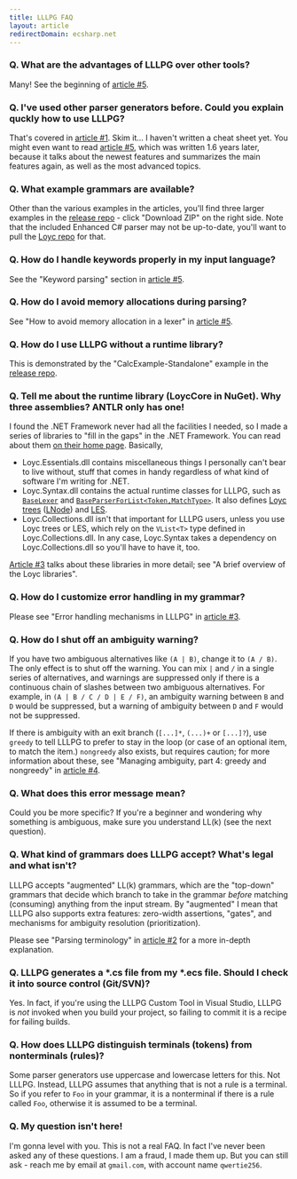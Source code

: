 ```yaml
---
title: LLLPG FAQ
layout: article
redirectDomain: ecsharp.net
---
```


### Q. What are the advantages of LLLPG over other tools?

Many! See the beginning of [article #5](lllpg-part-5.html).

### Q. I've used other parser generators before. Could you explain quckly how to use LLLPG?

That's covered in [article #1](lllpg-part-1.html). Skim it... I haven't written a cheat sheet yet. You might even want to read [article #5](lllpg-part-5.html), which was written 1.6 years later, because it talks about the newest features and summarizes the main features again, as well as the most advanced topics.

### Q. What example grammars are available?

Other than the various examples in the articles, you'll find three larger examples in the [release repo](https://github.com/qwertie/LLLPG-Release) - click "Download ZIP" on the right side. Note that the included Enhanced C# parser may not be up-to-date, you'll want to pull the [Loyc repo](https://github.com/qwertie/Loyc) for that.

### Q. How do I handle keywords properly in my input language?

See the "Keyword parsing" section in [article #5](lllpg-part-5.html).

### Q. How do I avoid memory allocations during parsing?

See "How to avoid memory allocation in a lexer" in [article #5](lllpg-part-5.html).

### Q. How do I use LLLPG without a runtime library?

This is demonstrated by the "CalcExample-Standalone" example in the [release repo](https://github.com/qwertie/LLLPG-Release).

### Q. Tell me about the runtime library (LoycCore in NuGet). Why three assemblies? ANTLR only has one!

I found the .NET Framework never had all the facilities I needed, so I made a series of libraries to "fill in the gaps" in the .NET Framework. You can read about them [on their home page](http://core.loyc.net/). Basically,

- Loyc.Essentials.dll contains miscellaneous things I personally can't bear to live without, stuff that comes in handy regardless of what kind of software I'm writing for .NET.
- Loyc.Syntax.dll contains the actual runtime classes for LLLPG, such as [`BaseLexer`](http://ecsharp.net/doc/code/classLoyc_1_1Syntax_1_1Lexing_1_1BaseLexer.html) and [`BaseParserForList<Token,MatchType>`](http://loyc.net/doc/code/classLoyc_1_1Syntax_1_1BaseParserForList_3_01Token_00_01MatchType_01_4.html). It also defines [Loyc trees](https://github.com/qwertie/LoycCore/wiki/Loyc-trees) ([LNode](http://loyc.net/doc/code/classLoyc_1_1Syntax_1_1LNode.html)) and [LES](https://github.com/qwertie/LoycCore/wiki/Loyc-Expression-Syntax).
- Loyc.Collections.dll isn't that important for LLLPG users, unless you use Loyc trees or LES, which rely on the `VList<T>` type defined in Loyc.Collections.dll. In any case, Loyc.Syntax takes a dependency on Loyc.Collections.dll so you'll have to have it, too.

[Article #3](lllpg-part-3.html) talks about these libraries in more detail; see "A brief overview of the Loyc libraries".

### Q. How do I customize error handling in my grammar?

Please see "Error handling mechanisms in LLLPG" in [article #3](lllpg-part-3.html).

### Q. How do I shut off an ambiguity warning?

If you have two ambiguous alternatives like `(A | B)`, change it to `(A / B)`. The only effect is to shut off the warning. You can mix `|` and `/` in a single series of alternatives, and warnings are suppressed only if there is a continuous chain of slashes between two ambiguous alternatives. For example, in `(A | B / C / D | E / F)`, an ambiguity warning between `B` and `D` would be suppressed, but a warning of ambiguity between `D` and `F` would not be suppressed.

If there is ambiguity with an exit branch (`[...]*`, `(...)+` or `[...]?`), use `greedy` to tell LLLPG to prefer to stay in the loop (or case of an optional item, to match the item.) `nongreedy` also exists, but requires caution; for more information about these, see "Managing ambiguity, part 4: greedy and nongreedy" in [article #4](lllpg-part-4.html).

### Q. What does this error message mean?

Could you be more specific? If you're a beginner and wondering why something is ambiguous, make sure you understand LL(k) (see the next question).

### Q. What kind of grammars does LLLPG accept? What's legal and what isn't?

LLLPG accepts "augmented" LL(k) grammars, which are the "top-down" grammars that decide which branch to take in the grammar _before_ matching (consuming) anything from the input stream. By "augmented" I mean that LLLPG also supports extra features: zero-width assertions, "gates", and mechanisms for ambiguity resolution (prioritization).

Please see "Parsing terminology" in [article #2](lllpg-part-2.html) for a more in-depth explanation.

### Q. LLLPG generates a *.cs file from my *.ecs file. Should I check it into source control (Git/SVN)?

Yes. In fact, if you're using the LLLPG Custom Tool in Visual Studio, LLLPG is _not_ invoked when you build your project, so failing to commit it is a recipe for failing builds.

### Q. How does LLLPG distinguish terminals (tokens) from nonterminals (rules)?

Some parser generators use uppercase and lowercase letters for this. Not LLLPG. Instead, LLLPG assumes that anything that is not a rule is a terminal. So if you refer to `Foo` in your grammar, it is a nonterminal if there is a rule called `Foo`, otherwise it is assumed to be a terminal.

### Q. My question isn't here!

I'm gonna level with you. This is not a real FAQ. In fact I've never been asked any of these questions. I am a fraud, I made them up. But you can still ask - reach me by email at `gmail.com`, with account name `qwertie256`.

